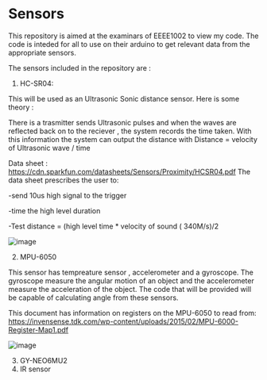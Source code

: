 # Sensors
This repository is aimed at the examinars of EEEE1002 to view my code.
The code is inteded for all to use on their arduino to get relevant data from the appropriate sensors.

The sensors included in the repository are :

1. HC-SR04:

This will be used as an Ultrasonic Sonic distance sensor.
Here is some theory :

There is a trasmitter sends Ultrasonic pulses and when the waves are reflected back on to the reciever , the system records the time taken.
With this information the system can output the distance with 
Distance = velocity of Ultrasonic wave / time

Data sheet : https://cdn.sparkfun.com/datasheets/Sensors/Proximity/HCSR04.pdf
The data sheet prescribes the user to:

-send 10us high signal to the trigger

-time the high level duration

-Test distance = (high level time * velocity of sound ( 340M/s)/2

![image](https://user-images.githubusercontent.com/121031084/208462561-f7f73937-bcb7-4f2f-87e3-70e4ac01f1dc.png)


2. MPU-6050

This sensor has tempreature sensor , accelerometer and a gyroscope.
The gyroscope measure the angular motion of an object and the accelerometer measure the acceleration of the object.
The code that will be provided will be capable of calculating angle from these sensors.

This document has information on registers on the MPU-6050 to read from:
https://invensense.tdk.com/wp-content/uploads/2015/02/MPU-6000-Register-Map1.pdf

![image](https://user-images.githubusercontent.com/121031084/208658511-5689fe2c-1e8f-4a13-ae6b-f92a41ed881d.png)


3. GY-NEO6MU2
4. IR sensor
